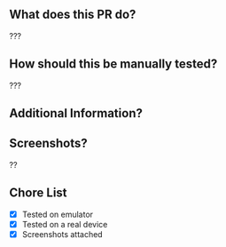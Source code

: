 ## **What does this PR do?**
???

## How should this be manually tested?
???

## Additional Information?

## Screenshots?
??

## Chore List
- [x] Tested on emulator
- [x] Tested on a real device
- [x] Screenshots attached